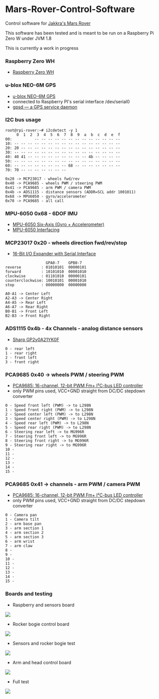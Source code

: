 # Mars-Rover-Control-Software
Control software for [Jakkra's Mars Rover](https://github.com/jakkra/Mars-Rover)

This software has been tested and is meant to be run on a Raspberry Pi Zero W under JVM 1.8

This is currently a work in progress


### Raspberry Zero WH

- [Raspberry Zero WH](https://www.raspberrypi.org/blog/zero-wh/)


### u-blox NEO-6M GPS 

- [u-blox NEO-6M GPS](https://www.u-blox.com/en/product/neo-6-series)
- connected to Raspberry PI's serial interface /dev/serial0
- [gpsd — a GPS service daemon](https://gpsd.gitlab.io/gpsd/)


### I2C bus usage

```
root@rpi-rover:~# i2cdetect -y 1
     0  1  2  3  4  5  6  7  8  9  a  b  c  d  e  f
00:          -- -- -- -- -- -- -- -- -- -- -- -- -- 
10: -- -- -- -- -- -- -- -- -- -- -- -- -- -- -- -- 
20: 20 -- -- -- -- -- -- -- -- -- -- -- -- -- -- -- 
30: -- -- -- -- -- -- -- -- -- -- -- -- -- -- -- -- 
40: 40 41 -- -- -- -- -- -- -- -- -- 4b -- -- -- -- 
50: -- -- -- -- -- -- -- -- -- -- -- -- -- -- -- -- 
60: -- -- -- -- -- -- -- -- 68 -- -- -- -- -- -- -- 
70: 70 -- -- -- -- -- -- --    

0x20 -> MCP23017 - wheels fwd/rev
0x40 -> PCA9685 - wheels PWM / steering PWM
0x41 -> PCA9685 - arm PWM / camera PWM
0x4b -> ADS1115 - distance sensors (ADDR=SCL addr 1001011)
0x68 -> MPU6050 - gyro/accelerometer
0x70 -> PCA9685 - all call
```

### MPU-6050 0x68 - 6DOF IMU

- [MPU-6050 Six-Axis (Gyro + Accelerometer)](https://invensense.tdk.com/products/motion-tracking/6-axis/mpu-6050/)
- [MPU-6050 Interfacing](https://www.teachmemicro.com/beaglebone-black-mpu6050-i2c-tutorial-part-2/)


### MCP23017 0x20 - wheels direction fwd/rev/stop

- [16-Bit I/O Expander with Serial Interface](http://ww1.microchip.com/downloads/en/DeviceDoc/20001952C.pdf)

```
                  GPA0-7    GPB0-7
reverse         : 01010101  00000101
forward         : 10101010  00001010
clockwise       : 01101010  00000101
counterclockwise: 10010101  00001010
stop            : 00000000  00000000

A0-A1 -> Center Left
A2-A3 -> Center Right
A4-A5 -> Rear Left
A6-A7 -> Rear Right
B0-B1 -> Front Left
B2-B3 -> Front Right
```

### ADS1115 0x4b - 4x Channels - analog distance sensors

- [Sharp GP2y0A21YK0F](https://global.sharp/products/device/lineup/data/pdf/datasheet/gp2y0a21yk_e.pdf)

```
0 - rear left
1 - rear right
2 - front left
3 - front right
```

### PCA9685 0x40 -> wheels PWM / steering PWM

- [PCA9685: 16-channel, 12-bit PWM Fm+ I²C-bus LED controller](https://www.nxp.com/products/power-management/lighting-driver-and-controller-ics/ic-led-controllers/16-channel-12-bit-pwm-fm-plus-ic-bus-led-controller:PCA9685)
- only PWM pins used, VCC+GND straight from DC/DC stepdown converter

```
0 - Speed front left (PWM) -> to L298N
1 - Speed front right (PWM) -> to L298N
2 - Speed center left (PWM) -> to L298N
3 - Speed center right (PWM) -> to L298N
4 - Speed rear left (PWM) -> to L298N
5 - Speed rear right (PWM) -> to L298N
6 - Steering rear left -> to MG996R
7 - Steering front left -> to MG996R
8 - Steering front right -> to MG996R
9 - Steering rear right -> to MG996R
10 -
11 -
12 -
13 -
14 -
15 -
```

### PCA9685 0x41 -> channels - arm PWM / camera PWM

- [PCA9685: 16-channel, 12-bit PWM Fm+ I²C-bus LED controller](https://www.nxp.com/products/power-management/lighting-driver-and-controller-ics/ic-led-controllers/16-channel-12-bit-pwm-fm-plus-ic-bus-led-controller:PCA9685)
- only PWM pins used, VCC+GND straight from DC/DC stepdown converter

```
0 - Camera pan
1 - Camera tilt
2 - arm base pan
3 - arm section 1
4 - arm section 2
5 - arm section 3
6 - arm wrist
7 - arm claw
8 -
9 -
10 -
11 -
12 -
13 -
14 -
15 -
```

### Boards and testing

- Raspberry and sensors board

<img src="./Rover/images/sensorsboard.jpg"/>

- Rocker bogie control board

<img src="./Rover/images/rockerbogieboard.jpg"/>

- Sensors and rocker bogie test

<img src="./Rover/images/sensors_and_rockerbogie_test.jpg"/>

- Arm and head control board

<img src="./Rover/images/arm_and_head_board.jpg"/>

- Full test

<img src="./Rover/images/fulltest.jpg"/>
